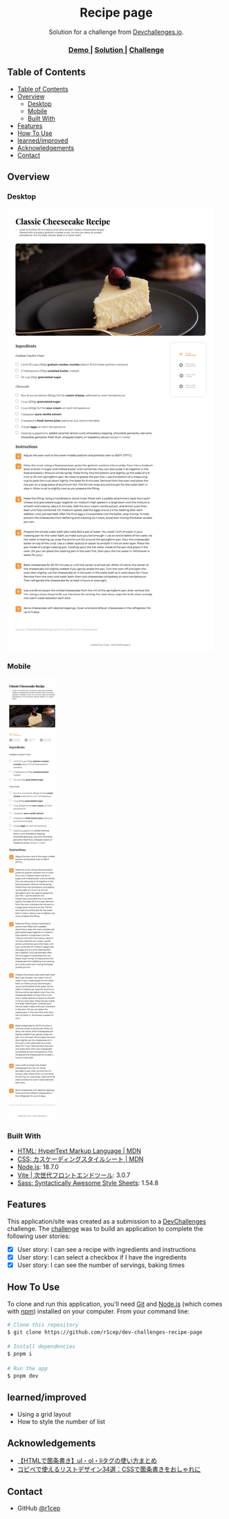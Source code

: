 <!-- Please update value in the {}  -->

<h1 align="center">Recipe page</h1>

<div align="center">
   Solution for a challenge from  <a href="http://devchallenges.io" target="_blank">Devchallenges.io</a>.
</div>

<div align="center">
  <h3>
    <a href="https://r1cep.github.io/dev-challenges-recipe-page/">
      Demo
    </a>
    <span> | </span>
    <a href="https://github.com/r1cep/dev-challenges-recipe-page">
      Solution
    </a>
    <span> | </span>
    <a href="https://devchallenges.io/challenges/OEKdUZ6xs0h99C38XVht">
      Challenge
    </a>
  </h3>
</div>

<!-- TABLE OF CONTENTS -->

## Table of Contents

- [Table of Contents](#table-of-contents)
- [Overview](#overview)
  - [Desktop](#desktop)
  - [Mobile](#mobile)
  - [Built With](#built-with)
- [Features](#features)
- [How To Use](#how-to-use)
- [learned/improved](#learnedimproved)
- [Acknowledgements](#acknowledgements)
- [Contact](#contact)

<!-- OVERVIEW -->

## Overview

### Desktop

![desktop](./screenshots/desktop.png)

### Mobile

![desktop](./screenshots/mobile.png)

### Built With

<!-- This section should list any major frameworks that you built your project using. Here are a few examples.-->

- [HTML: HyperText Markup Language | MDN](https://developer.mozilla.org/ja/docs/Web/HTML)
- [CSS: カスケーディングスタイルシート | MDN](https://developer.mozilla.org/ja/docs/Web/CSS)
- [Node.js](https://nodejs.org/ja/): 18.7.0
- [Vite | 次世代フロントエンドツール](https://ja.vitejs.dev/): 3.0.7
- [Sass: Syntactically Awesome Style Sheets](https://sass-lang.com/): 1.54.8

## Features

<!-- List the features of your application or follow the template. Don't share the figma file here :) -->

This application/site was created as a submission to a [DevChallenges](https://devchallenges.io/challenges) challenge. The [challenge](https://devchallenges.io/challenges/TtUjDt19eIHxNQ4n5jps) was to build an application to complete the following user stories:

- [x] User story: I can see a recipe with ingredients and instructions
- [x] User story: I can select a checkbox if I have the ingredients
- [x] User story: I can see the number of servings, baking times

## How To Use

To clone and run this application, you'll need [Git](https://git-scm.com) and [Node.js](https://nodejs.org/en/download/) (which comes with [npm](http://npmjs.com)) installed on your computer. From your command line:

```bash
# Clone this repository
$ git clone https://github.com/r1cep/dev-challenges-recipe-page

# Install dependencies
$ pnpm i

# Run the app
$ pnpm dev
```

## learned/improved

- Using a grid layout
- How to style the number of list

## Acknowledgements

<!-- This section should list any articles or add-ons/plugins that helps you to complete the project. This is optional but it will help you in the future. For exmpale -->

- [【HTMLで箇条書き】ul・ol・liタグの使い方まとめ](https://saruwakakun.com/html-css/basic/ul-ol-li)
- [コピペで使えるリストデザイン34選：CSSで箇条書きをおしゃれに](https://saruwakakun.com/html-css/reference/ul-ol-li-design)

## Contact

- GitHub [@r1cep](https://github.com/r1cep)
